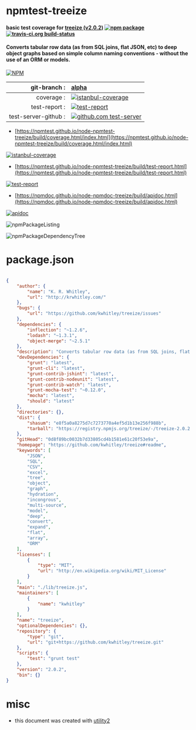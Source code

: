 # npmtest-treeize

#### basic test coverage for  [treeize (v2.0.2)](https://github.com/kwhitley/treeize#readme)  [![npm package](https://img.shields.io/npm/v/npmtest-treeize.svg?style=flat-square)](https://www.npmjs.org/package/npmtest-treeize) [![travis-ci.org build-status](https://api.travis-ci.org/npmtest/node-npmtest-treeize.svg)](https://travis-ci.org/npmtest/node-npmtest-treeize)

#### Converts tabular row data (as from SQL joins, flat JSON, etc) to deep object graphs based on simple column naming conventions - without the use of an ORM or models.

[![NPM](https://nodei.co/npm/treeize.png?downloads=true&downloadRank=true&stars=true)](https://www.npmjs.com/package/treeize)

| git-branch : | [alpha](https://github.com/npmtest/node-npmtest-treeize/tree/alpha)|
|--:|:--|
| coverage : | [![istanbul-coverage](https://npmtest.github.io/node-npmtest-treeize/build/coverage.badge.svg)](https://npmtest.github.io/node-npmtest-treeize/build/coverage.html/index.html)|
| test-report : | [![test-report](https://npmtest.github.io/node-npmtest-treeize/build/test-report.badge.svg)](https://npmtest.github.io/node-npmtest-treeize/build/test-report.html)|
| test-server-github : | [![github.com test-server](https://npmtest.github.io/node-npmtest-treeize/GitHub-Mark-32px.png)](https://npmtest.github.io/node-npmtest-treeize/build/app/index.html) | | build-artifacts : | [![build-artifacts](https://npmtest.github.io/node-npmtest-treeize/glyphicons_144_folder_open.png)](https://github.com/npmtest/node-npmtest-treeize/tree/gh-pages/build)|

- [https://npmtest.github.io/node-npmtest-treeize/build/coverage.html/index.html](https://npmtest.github.io/node-npmtest-treeize/build/coverage.html/index.html)

[![istanbul-coverage](https://npmtest.github.io/node-npmtest-treeize/build/screenCapture.buildCi.browser.%252Ftmp%252Fbuild%252Fcoverage.lib.html.png)](https://npmtest.github.io/node-npmtest-treeize/build/coverage.html/index.html)

- [https://npmtest.github.io/node-npmtest-treeize/build/test-report.html](https://npmtest.github.io/node-npmtest-treeize/build/test-report.html)

[![test-report](https://npmtest.github.io/node-npmtest-treeize/build/screenCapture.buildCi.browser.%252Ftmp%252Fbuild%252Ftest-report.html.png)](https://npmtest.github.io/node-npmtest-treeize/build/test-report.html)

- [https://npmdoc.github.io/node-npmdoc-treeize/build/apidoc.html](https://npmdoc.github.io/node-npmdoc-treeize/build/apidoc.html)

[![apidoc](https://npmdoc.github.io/node-npmdoc-treeize/build/screenCapture.buildCi.browser.%252Ftmp%252Fbuild%252Fapidoc.html.png)](https://npmdoc.github.io/node-npmdoc-treeize/build/apidoc.html)

![npmPackageListing](https://npmtest.github.io/node-npmtest-treeize/build/screenCapture.npmPackageListing.svg)

![npmPackageDependencyTree](https://npmtest.github.io/node-npmtest-treeize/build/screenCapture.npmPackageDependencyTree.svg)



# package.json

```json

{
    "author": {
        "name": "K. R. Whitley",
        "url": "http://krwhitley.com/"
    },
    "bugs": {
        "url": "https://github.com/kwhitley/treeize/issues"
    },
    "dependencies": {
        "inflection": "~1.2.6",
        "lodash": "~1.3.1",
        "object-merge": "~2.5.1"
    },
    "description": "Converts tabular row data (as from SQL joins, flat JSON, etc) to deep object graphs based on simple column naming conventions - without the use of an ORM or models.",
    "devDependencies": {
        "grunt": "latest",
        "grunt-cli": "latest",
        "grunt-contrib-jshint": "latest",
        "grunt-contrib-nodeunit": "latest",
        "grunt-contrib-watch": "latest",
        "grunt-mocha-test": "~0.12.0",
        "mocha": "latest",
        "should": "latest"
    },
    "directories": {},
    "dist": {
        "shasum": "e8f5a0a8275d7c7273770a4ef5d1b13e256f988b",
        "tarball": "https://registry.npmjs.org/treeize/-/treeize-2.0.2.tgz"
    },
    "gitHead": "0d8f89bc0032b7d33805cd4b1581e61c20f53e9a",
    "homepage": "https://github.com/kwhitley/treeize#readme",
    "keywords": [
        "JSON",
        "SQL",
        "CSV",
        "excel",
        "tree",
        "object",
        "graph",
        "hydration",
        "incongrous",
        "multi-source",
        "model",
        "deep",
        "convert",
        "expand",
        "flat",
        "array",
        "ORM"
    ],
    "licenses": [
        {
            "type": "MIT",
            "url": "http://en.wikipedia.org/wiki/MIT_License"
        }
    ],
    "main": "./lib/treeize.js",
    "maintainers": [
        {
            "name": "kwhitley"
        }
    ],
    "name": "treeize",
    "optionalDependencies": {},
    "repository": {
        "type": "git",
        "url": "git+https://github.com/kwhitley/treeize.git"
    },
    "scripts": {
        "test": "grunt test"
    },
    "version": "2.0.2",
    "bin": {}
}
```



# misc
- this document was created with [utility2](https://github.com/kaizhu256/node-utility2)
